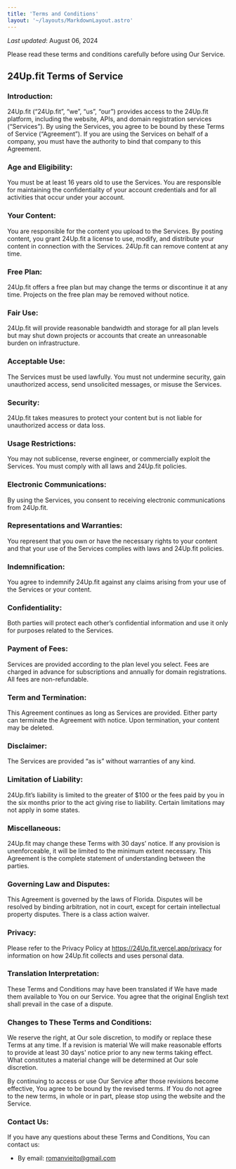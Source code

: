 ```yaml
---
title: 'Terms and Conditions'
layout: '~/layouts/MarkdownLayout.astro'
---
```


_Last updated_: August 06, 2024

Please read these terms and conditions carefully before using Our Service.

## 24Up.fit Terms of Service

### Introduction:

24Up.fit (“24Up.fit”, “we”, “us”, “our”) provides access to the 24Up.fit platform, including the website, APIs, and domain registration services (“Services”). By using the Services, you agree to be bound by these Terms of Service (“Agreement”). If you are using the Services on behalf of a company, you must have the authority to bind that company to this Agreement.

### Age and Eligibility:
You must be at least 16 years old to use the Services. You are responsible for maintaining the confidentiality of your account credentials and for all activities that occur under your account.

### Your Content:
You are responsible for the content you upload to the Services. By posting content, you grant 24Up.fit a license to use, modify, and distribute your content in connection with the Services. 24Up.fit can remove content at any time.

### Free Plan:
24Up.fit offers a free plan but may change the terms or discontinue it at any time. Projects on the free plan may be removed without notice.

### Fair Use:
24Up.fit will provide reasonable bandwidth and storage for all plan levels but may shut down projects or accounts that create an unreasonable burden on infrastructure.

### Acceptable Use:
The Services must be used lawfully. You must not undermine security, gain unauthorized access, send unsolicited messages, or misuse the Services.

### Security:
24Up.fit takes measures to protect your content but is not liable for unauthorized access or data loss.

### Usage Restrictions:
You may not sublicense, reverse engineer, or commercially exploit the Services. You must comply with all laws and 24Up.fit policies.

### Electronic Communications:
By using the Services, you consent to receiving electronic communications from 24Up.fit.

### Representations and Warranties:
You represent that you own or have the necessary rights to your content and that your use of the Services complies with laws and 24Up.fit policies.

### Indemnification:
You agree to indemnify 24Up.fit against any claims arising from your use of the Services or your content.

### Confidentiality:
Both parties will protect each other’s confidential information and use it only for purposes related to the Services.

### Payment of Fees:
Services are provided according to the plan level you select. Fees are charged in advance for subscriptions and annually for domain registrations. All fees are non-refundable.

### Term and Termination:
This Agreement continues as long as Services are provided. Either party can terminate the Agreement with notice. Upon termination, your content may be deleted.

### Disclaimer:
The Services are provided “as is” without warranties of any kind.

### Limitation of Liability:
24Up.fit’s liability is limited to the greater of $100 or the fees paid by you in the six months prior to the act giving rise to liability. Certain limitations may not apply in some states.

### Miscellaneous:
24Up.fit may change these Terms with 30 days’ notice. If any provision is unenforceable, it will be limited to the minimum extent necessary. This Agreement is the complete statement of understanding between the parties.

### Governing Law and Disputes:
This Agreement is governed by the laws of Florida. Disputes will be resolved by binding arbitration, not in court, except for certain intellectual property disputes. There is a class action waiver.

### Privacy:
Please refer to the Privacy Policy at https://24Up.fit.vercel.app/privacy for information on how 24Up.fit collects and uses personal data.

### Translation Interpretation:
These Terms and Conditions may have been translated if We have made them available to You on our Service. You agree that the original English text shall prevail in the case of a dispute.

### Changes to These Terms and Conditions:
We reserve the right, at Our sole discretion, to modify or replace these Terms at any time. If a revision is material We will make reasonable efforts to provide at least 30 days' notice prior to any new terms taking effect. What constitutes a material change will be determined at Our sole discretion.

By continuing to access or use Our Service after those revisions become effective, You agree to be bound by the revised terms. If You do not agree to the new terms, in whole or in part, please stop using the website and the Service.

### Contact Us:
If you have any questions about these Terms and Conditions, You can contact us:
- By email: romanvieito@gmail.com
